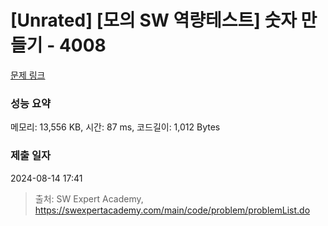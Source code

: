 # [Unrated] [모의 SW 역량테스트] 숫자 만들기 - 4008 

[문제 링크](https://swexpertacademy.com/main/code/problem/problemDetail.do?contestProbId=AWIeRZV6kBUDFAVH) 

### 성능 요약

메모리: 13,556 KB, 시간: 87 ms, 코드길이: 1,012 Bytes

### 제출 일자

2024-08-14 17:41



> 출처: SW Expert Academy, https://swexpertacademy.com/main/code/problem/problemList.do